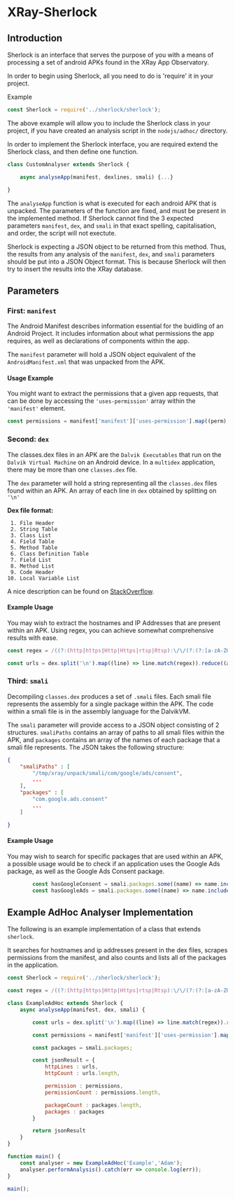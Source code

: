 # XRay-Sherlock

## Introduction

Sherlock is an interface that serves the purpose of you with a means of processing a set
of android APKs found in the XRay App Observatory.

In order to begin using Sherlock, all you need to do is 'require' it in your project.

Example
```js
const Sherlock = require('../sherlock/sherlock');
```

The above example will allow you to include the Sherlock class in your project, if you
have created an analysis script in the `nodejs/adhoc/` directory.

In order to implement the Sherlock interface, you are required extend the Sherlock class,
and then define one function.

```js
class CustomAnalyser extends Sherlock {

    async analyseApp(manifest, dexlines, smali) {...}

}

```

The `analyseApp` function is what is executed for each android APK that is unpacked. The
parameters of the function are fixed, and must be present in the implemented method. If
Sherlock cannot find the 3 expected parameters `manifest`, `dex`, and `smali` in
that exact spelling, capitalisation, and order, the script will not exectute.

Sherlock is expecting a JSON object to be returned from this method. Thus, the results
from any analysis of the `manifest`, `dex`, and `smali` parameters should be put
into a JSON Object format. This is because Sherlock will then try to insert the results
into the XRay database.

## Parameters

### First: `manifest`

The Android Manifest describes information essential for  the buidling of an Android Project. It includes information about what permissions the app requires, as well as declarations of components within the app.

The `manifest`  parameter will hold a JSON object equivalent of the `AndroidManifest.xml` that was unpacked from the APK.

#### Usage Example

You might want to extract the permissions that a given app requests, that can be done by accessing the `'uses-permission'` array within the `'manifest'` element.

```js
const permissions = manifest['manifest']['uses-permission'].map((perm) => perm['$']['android:name'])
```


### Second: `dex`

The classes.dex files in an APK are the `Dalvik Executables` that run on the `Dalvik Virtual Machine` on an Android device. In a `multidex` application, there may be more than one `classes.dex` file.

The `dex` parameter will hold a string representing all the `classes.dex` files found within an APK. An array of each line in `dex` obtained by splitting on `'\n'`

**Dex file format:**

     1. File Header
     2. String Table
     3. Class List
     4. Field Table
     5. Method Table
     6. Class Definition Table
     7. Field List
     8. Method List
     9. Code Header
    10. Local Variable List

A nice description can be found on [StackOverflow](https://stackoverflow.com/questions/7750448/what-are-dex-files-in-android).

#### Example Usage

You may wish to extract the hostnames and IP Addresses that are present within an APK. Using regex, you can achieve somewhat comprehensive results with ease.

```js
const regex = /((?:(http|https|Http|Https|rtsp|Rtsp):\/\/(?:(?:[a-zA-Z0-9\$\-\_\.\+\!\*\'\(\)\,\;\?\&\=]|(?:\%[a-fA-F0-9]{2})){1,64}(?:\:(?:[a-zA-Z0-9\$\-\_\.\+\!\*\'\(\)\,\;\?\&\=]|(?:\%[a-fA-F0-9]{2})){1,25})?\@)?)?((?:(?:[a-zA-Z0-9][a-zA-Z0-9\-]{0,64}\.)+(?:(?:aero|arpa|asia|a[cdefgilmnoqrstuwxz])|(?:biz|b[abdefghijmnorstvwyz])|(?:cat|com|coop|c[acdfghiklmnoruvxyz])|d[ejkmoz]|(?:edu|e[cegrstu])|f[ijkmor]|(?:gov|g[abdefghilmnpqrstuwy])|h[kmnrtu]|(?:info|int|i[delmnoqrst])|(?:jobs|j[emop])|k[eghimnrwyz]|l[abcikrstuvy]|(?:mil|mobi|museum|m[acdghklmnopqrstuvwxyz])|(?:name|net|n[acefgilopruz])|(?:org|om)|(?:pro|p[aefghklmnrstwy])|qa|r[eouw]|s[abcdeghijklmnortuvyz]|(?:tel|travel|t[cdfghjklmnoprtvwz])|u[agkmsyz]|v[aceginu]|w[fs]|y[etu]|z[amw]))|(?:(?:25[0-5]|2[0-4][0-9]|[0-1][0-9]{2}|[1-9][0-9]|[1-9])\.(?:25[0-5]|2[0-4][0-9]|[0-1][0-9]{2}|[1-9][0-9]|[1-9]|0)\.(?:25[0-5]|2[0-4][0-9]|[0-1][0-9]{2}|[1-9][0-9]|[1-9]|0)\.(?:25[0-5]|2[0-4][0-9]|[0-1][0-9]{2}|[1-9][0-9]|[0-9])))(?:\:\d{1,5})?)(\/(?:(?:[a-zA-Z0-9\;\/\?\:\@\&\=\#\~\-\.\+\!\*\'\(\)\,\_])|(?:\%[a-fA-F0-9]{2}))*)?(?:\b|$)/gi;

const urls = dex.split('\n').map((line) => line.match(regex)).reduce((a,b) => a.concat(b), []).filter((match) => match);

```

### Third: `smali`

Decompiling `classes.dex` produces a set of `.smali` files. Each smali file represents the assembly for a single package within the APK. The code within a smali file is in the assembly language for the DalvikVM.

The `smali` parameter will provide access to a JSON object consisting of 2 structures. `smaliPaths` contains an array of paths to all smali files within the APK, and `packages` contains an array of the names of each package that a smali file represents. The JSON takes the following structure:

```json
{
    "smaliPaths" : [
        "/tmp/xray/unpack/smali/com/google/ads/consent",
        ...
    ],
    "packages" : [
        "com.google.ads.consent"
        ...
    ]

}
```

#### Example Usage

You may wish to search for specific packages that are used within an APK, a possible usage would be to check if an application uses the Google Ads package, as well as the Google Ads Consent package.

```js
        const hasGoogleConsent = smali.packages.some((name) => name.includes('com.google.ads.consent'));
        const hasGoogleAds = smali.packages.some((name) => name.includes('com.google.ads'));

```

## Example AdHoc Analyser Implementation

The following is an example implementation of a class that extends `sherlock`. 

It searches for hostnames and ip addresses present in the dex files, scrapes permissions from the manifest, and also counts and lists all of the packages in the application.

```js
const Sherlock = require('../sherlock/sherlock');

const regex = /((?:(http|https|Http|Https|rtsp|Rtsp):\/\/(?:(?:[a-zA-Z0-9\$\-\_\.\+\!\*\'\(\)\,\;\?\&\=]|(?:\%[a-fA-F0-9]{2})){1,64}(?:\:(?:[a-zA-Z0-9\$\-\_\.\+\!\*\'\(\)\,\;\?\&\=]|(?:\%[a-fA-F0-9]{2})){1,25})?\@)?)?((?:(?:[a-zA-Z0-9][a-zA-Z0-9\-]{0,64}\.)+(?:(?:aero|arpa|asia|a[cdefgilmnoqrstuwxz])|(?:biz|b[abdefghijmnorstvwyz])|(?:cat|com|coop|c[acdfghiklmnoruvxyz])|d[ejkmoz]|(?:edu|e[cegrstu])|f[ijkmor]|(?:gov|g[abdefghilmnpqrstuwy])|h[kmnrtu]|(?:info|int|i[delmnoqrst])|(?:jobs|j[emop])|k[eghimnrwyz]|l[abcikrstuvy]|(?:mil|mobi|museum|m[acdghklmnopqrstuvwxyz])|(?:name|net|n[acefgilopruz])|(?:org|om)|(?:pro|p[aefghklmnrstwy])|qa|r[eouw]|s[abcdeghijklmnortuvyz]|(?:tel|travel|t[cdfghjklmnoprtvwz])|u[agkmsyz]|v[aceginu]|w[fs]|y[etu]|z[amw]))|(?:(?:25[0-5]|2[0-4][0-9]|[0-1][0-9]{2}|[1-9][0-9]|[1-9])\.(?:25[0-5]|2[0-4][0-9]|[0-1][0-9]{2}|[1-9][0-9]|[1-9]|0)\.(?:25[0-5]|2[0-4][0-9]|[0-1][0-9]{2}|[1-9][0-9]|[1-9]|0)\.(?:25[0-5]|2[0-4][0-9]|[0-1][0-9]{2}|[1-9][0-9]|[0-9])))(?:\:\d{1,5})?)(\/(?:(?:[a-zA-Z0-9\;\/\?\:\@\&\=\#\~\-\.\+\!\*\'\(\)\,\_])|(?:\%[a-fA-F0-9]{2}))*)?(?:\b|$)/gi;

class ExampleAdHoc extends Sherlock {
    async analyseApp(manifest, dex, smali) {

        const urls = dex.split('\n').map((line) => line.match(regex)).reduce((a,b) => a.concat(b), []).filter((match) => match);

        const permissions = manifest['manifest']['uses-permission'].map((perm) => perm['$']['android:name'])

        const packages = smali.packages;

        const jsonResult = {
            httpLines : urls,
            httpCount : urls.length,

            permission : permissions,
            permissionCount : permissions.length,

            packageCount : packages.length,
            packages : packages
        }

        return jsonResult
    }
}

function main() {
    const analyser = new ExampleAdHoc('Example','Adam');
    analyser.performAnalysis().catch(err => console.log(err));
}

main();
```